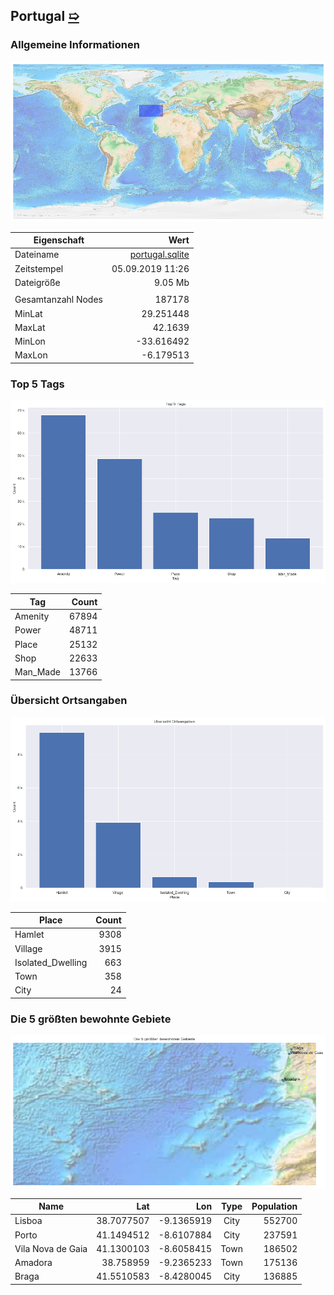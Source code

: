 ## Portugal [&#10159;](portugal.sqlite)

### Allgemeine Informationen

![Overview](./Images/portugal_overview.png)

|Eigenschaft|Wert|
|-|-:|
Dateiname|[portugal.sqlite](portugal.sqlite)|
Zeitstempel|05.09.2019 11:26|
Dateigr&ouml;&szlig;e|9.05 Mb|
|||
Gesamtanzahl Nodes|187178|
|MinLat|29.251448|
|MaxLat|42.1639|
|MinLon|-33.616492|
|MaxLon|-6.179513|

### Top 5 Tags

![Tags](./Images/portugal_tags.png)

|Tag|Count|
|-|-:|
|Amenity|67894|
|Power|48711|
|Place|25132|
|Shop|22633|
|Man_Made|13766|

### &Uuml;bersicht Ortsangaben

![Places](./Images/portugal_places.png)

|Place|Count|
|-|-:|
|Hamlet|9308|
|Village|3915|
|Isolated_Dwelling|663|
|Town|358|
|City|24|

### Die 5 gr&ouml;&szlig;ten bewohnte Gebiete

![Places](./Images/portugal_topplaces.png)

|Name|Lat|Lon|Type|Population|
|----|--:|--:|:--:|---------:|
|Lisboa|38.7077507|-9.1365919|City|552700|
|Porto|41.1494512|-8.6107884|City|237591|
|Vila Nova de Gaia|41.1300103|-8.6058415|Town|186502|
|Amadora|38.758959|-9.2365233|Town|175136|
|Braga|41.5510583|-8.4280045|City|136885|
